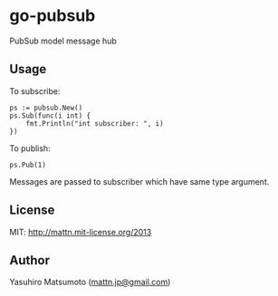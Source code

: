 go-pubsub
=========

PubSub model message hub

Usage
-----

To subscribe:

    ps := pubsub.New()
    ps.Sub(func(i int) {
        fmt.Println("int subscriber: ", i)
    })

To publish:

    ps.Pub(1)

Messages are passed to subscriber which have same type argument.

License
-------

MIT: http://mattn.mit-license.org/2013

Author
------

Yasuhiro Matsumoto (mattn.jp@gmail.com)
